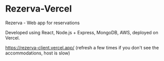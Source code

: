 # Rezerva-Vercel
Rezerva - Web app for reservations

Developed using React, Node.js + Express, MongoDB, AWS, deployed on Vercel.

https://rezerva-client.vercel.app/
(refresh a few times if you don't see the accommodations, host is slow)
